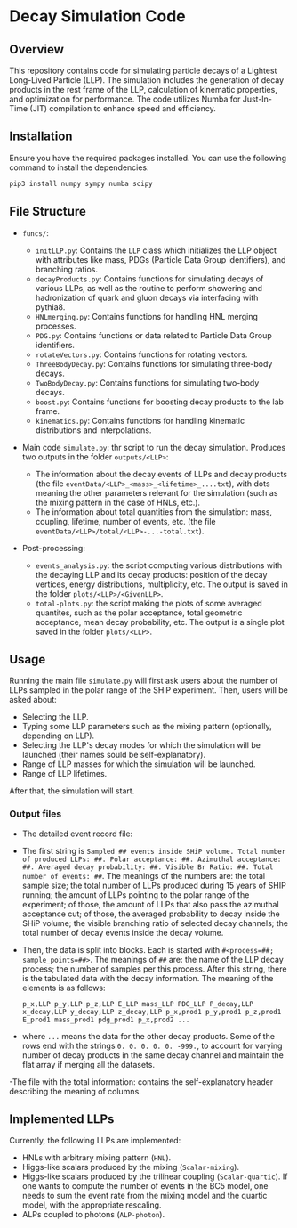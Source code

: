 # Decay Simulation Code

## Overview

This repository contains code for simulating particle decays of a Lightest Long-Lived Particle (LLP). The simulation includes the generation of decay products in the rest frame of the LLP, calculation of kinematic properties, and optimization for performance. The code utilizes Numba for Just-In-Time (JIT) compilation to enhance speed and efficiency.

## Installation

Ensure you have the required packages installed. You can use the following command to install the dependencies:

```bash
pip3 install numpy sympy numba scipy
```

## File Structure

- `funcs/`:
  - `initLLP.py`: Contains the `LLP` class which initializes the LLP object with attributes like mass, PDGs (Particle Data Group identifiers), and branching ratios.
  - `decayProducts.py`: Contains functions for simulating decays of various LLPs, as well as the routine to perform showering and hadronization of quark and gluon decays via interfacing with pythia8.
  - `HNLmerging.py`: Contains functions for handling HNL merging processes.
  - `PDG.py`: Contains functions or data related to Particle Data Group identifiers.
  - `rotateVectors.py`: Contains functions for rotating vectors.
  - `ThreeBodyDecay.py`: Contains functions for simulating three-body decays.
  - `TwoBodyDecay.py`: Contains functions for simulating two-body decays.
  - `boost.py`: Contains functions for boosting decay products to the lab frame.
  - `kinematics.py`: Contains functions for handling kinematic distributions and interpolations.

- Main code `simulate.py`: thr script to run the decay simulation. Produces two outputs in the folder `outputs/<LLP>`:
  - The information about the decay events of LLPs and decay products (the file `eventData/<LLP>_<mass>_<lifetime>_....txt`), with dots meaning the other parameters relevant for the simulation (such as the mixing pattern in the case of HNLs, etc.).
  - The information about total quantities from the simulation: mass, coupling, lifetime, number of events, etc. (the file `eventData/<LLP>/total/<LLP>-...-total.txt`).
  
- Post-processing:
  - `events_analysis.py`: the script computing various distributions with the decaying LLP and its decay products: position of the decay vertices, energy distributions, multiplicity, etc. The output is saved in the folder `plots/<LLP>/<GivenLLP>`.
  - `total-plots.py`: the script making the plots of some averaged quantites, such as the polar acceptance, total geometric acceptance, mean decay probability, etc. The output is a single plot saved in the folder `plots/<LLP>`.

## Usage

Running the main file `simulate.py` will first ask users about the number of LLPs sampled in the polar range of the SHiP experiment. Then, users will be asked about: 

 - Selecting the LLP.
 - Typing some LLP parameters such as the mixing pattern (optionally, depending on LLP).
 - Selecting the LLP's decay modes for which the simulation will be launched (their names sould be self-explanatory).
 - Range of LLP masses for which the simulation will be launched.
 - Range of LLP lifetimes.
 
 After that, the simulation will start. 

### Output files

- The detailed event record file: 
 - The first string is `Sampled ## events inside SHiP volume. Total number of produced LLPs: ##. Polar acceptance: ##. Azimuthal acceptance: ##. Averaged decay probability: ##. Visible Br Ratio: ##. Total number of events: ##`. The meanings of the numbers are: the total sample size; the total number of LLPs produced during 15 years of SHIP running; the amount of LLPs pointing to the polar range of the experiment; of those, the amount of LLPs that also pass the azimuthal acceptance cut; of those, the averaged probability to decay inside the SHiP volume; the visible branching ratio of selected decay channels; the total number of decay events inside the decay volume.
 - Then, the data is split into blocks. Each is started with `#<process=##; sample_points=##>`. The meanings of `##` are: the name of the LLP decay process; the number of samples per this process. After this string, there is the tabulated data with the decay information. The meaning of the elements is as follows: 
 
   `p_x,LLP p_y,LLP p_z,LLP E_LLP mass_LLP PDG_LLP P_decay,LLP x_decay,LLP y_decay,LLP z_decay,LLP p_x,prod1 p_y,prod1 p_z,prod1 E_prod1 mass_prod1 pdg_prod1 p_x,prod2 ...`
 
 - where `...` means the data for the other decay products. Some of the rows end with the strings `0. 0. 0. 0. 0. -999.`, to account for varying number of decay products in the same decay channel and maintain the flat array if merging all the datasets.
  
 -The file with the total information: contains the self-explanatory header describing the meaning of columns.


## Implemented LLPs

Currently, the following LLPs are implemented:

 - HNLs with arbitrary mixing pattern (`HNL`).
 - Higgs-like scalars produced by the mixing (`Scalar-mixing`).
 - Higgs-like scalars produced by the trilinear coupling (`Scalar-quartic`). If one wants to compute the number of events in the BC5 model, one needs to sum the event rate from the mixing model and the quartic model, with the appropriate rescaling.
 - ALPs coupled to photons (`ALP-photon`).
 
 